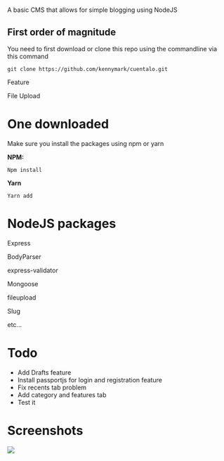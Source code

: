 # 

A basic CMS that allows for simple blogging using NodeJS

## First order of magnitude

You need to first download or clone this repo using the commandline via this command

`git clone https://github.com/kennymark/cuentalo.git`

Feature

File Upload

# One downloaded

Make sure you install the packages using npm or yarn

**NPM:**

    Npm install

**Yarn**

    Yarn add

# NodeJS packages

Express

BodyParser

express-validator

Mongoose

fileupload

Slug

etc...

# Todo

- Add Drafts feature
- Install passportjs for login and registration feature
- Fix recents tab problem
- Add category and features tab
- Test it

# Screenshots

![](https://www.notion.so/Cuentalo-4c6fbce33b7246d6a9fba5a8ae726b48#37942c4ab77b4a138bd9d28ed1bf1b8f)
